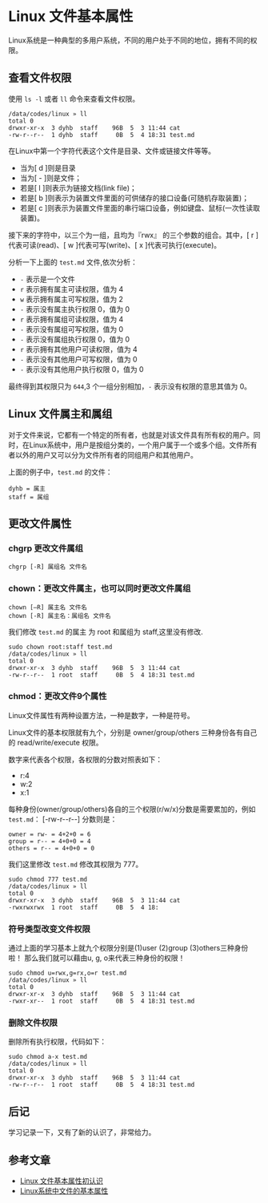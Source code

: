 # Linux 文件基本属性

Linux系统是一种典型的多用户系统，不同的用户处于不同的地位，拥有不同的权限。

## 查看文件权限

使用 `ls -l` 或者 `ll` 命令来查看文件权限。

```
/data/codes/linux » ll
total 0
drwxr-xr-x  3 dyhb  staff    96B  5  3 11:44 cat
-rw-r--r--  1 dyhb  staff     0B  5  4 18:31 test.md
```

在Linux中第一个字符代表这个文件是目录、文件或链接文件等等。
* 当为[ d ]则是目录
* 当为[ - ]则是文件；
* 若是[ l ]则表示为链接文档(link file)；
* 若是[ b ]则表示为装置文件里面的可供储存的接口设备(可随机存取装置)；
* 若是[ c ]则表示为装置文件里面的串行端口设备，例如键盘、鼠标(一次性读取装置)。

接下来的字符中，以三个为一组，且均为『rwx』 的三个参数的组合。其中，[ r ]代表可读(read)、[ w ]代表可写(write)、[ x ]代表可执行(execute)。

分析一下上面的 `test.md` 文件,依次分析：

* `-`  表示是一个文件
* `r`  表示拥有属主可读权限，值为 4
* `w` 表示拥有属主可写权限，值为 2
* `-` 表示没有属主执行权限 0，值为 0
* `r`  表示拥有属组可读权限，值为 4
* `-` 表示没有属组可写权限，值为 0
* `-` 表示没有属组执行权限 0，值为 0
* `r`  表示拥有其他用户可读权限，值为 4
* `-` 表示没有其他用户可写权限，值为 0
* `-` 表示没有其他用户执行权限 0，值为 0

最终得到其权限只为 `644`,3 个一组分别相加，`-` 表示没有权限的意思其值为 0。

## Linux 文件属主和属组

对于文件来说，它都有一个特定的所有者，也就是对该文件具有所有权的用户。同时，在Linux系统中，用户是按组分类的，一个用户属于一个或多个组。文件所有者以外的用户又可以分为文件所有者的同组用户和其他用户。

上面的例子中，`test.md` 的文件：

```
dyhb = 属主
staff = 属组
```

## 更改文件属性

### chgrp 更改文件属组

```
chgrp [-R] 属组名 文件名
```

### chown：更改文件属主，也可以同时更改文件属组

```
chown [–R] 属主名 文件名
chown [-R] 属主名：属组名 文件名
```

我们修改 `test.md` 的属主 为 root 和属组为 staff,这里没有修改.

```
sudo chown root:staff test.md
/data/codes/linux » ll 
total 0
drwxr-xr-x  3 dyhb  staff    96B  5  3 11:44 cat
-rw-r--r--  1 root  staff     0B  5  4 18:31 test.md
```

### chmod：更改文件9个属性

Linux文件属性有两种设置方法，一种是数字，一种是符号。

Linux文件的基本权限就有九个，分别是 owner/group/others 三种身份各有自己的 read/write/execute 权限。

数字来代表各个权限，各权限的分数对照表如下：
* r:4
* w:2
* x:1

每种身份(owner/group/others)各自的三个权限(r/w/x)分数是需要累加的，例如 `test.md`： [-rw-r--r--] 分数则是：

```
owner = rw- = 4+2+0 = 6
group = r-- = 4+0+0 = 4
others = r-- = 4+0+0 = 0
```

我们这里修改 `test.md` 修改其权限为 777。

```
sudo chmod 777 test.md
/data/codes/linux » ll
total 0
drwxr-xr-x  3 dyhb  staff    96B  5  3 11:44 cat
-rwxrwxrwx  1 root  staff     0B  5  4 18:
```

### 符号类型改变文件权限

通过上面的学习基本上就九个权限分别是(1)user (2)group (3)others三种身份啦！ 那么我们就可以藉由u, g, o来代表三种身份的权限！

```
sudo chmod u=rwx,g=rx,o=r test.md
/data/codes/linux » ll
total 0
drwxr-xr-x  3 dyhb  staff    96B  5  3 11:44 cat
-rwxr-xr--  1 root  staff     0B  5  4 18:31 test.md
```

### 删除文件权限

删除所有执行权限，代码如下：

```
sudo chmod a-x test.md
/data/codes/linux » ll
total 0
drwxr-xr-x  3 dyhb  staff    96B  5  3 11:44 cat
-rw-r--r--  1 root  staff     0B  5  4 18:31 test.md
```

## 后记

学习记录一下，又有了新的认识了，非常给力。

## 参考文章

* [Linux 文件基本属性初认识](https://www.linuxidc.com/Linux/2018-03/151466.htm)
* [Linux系统中文件的基本属性](http://blog.51cto.com/vinsent/1951574)